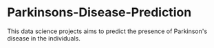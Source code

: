 # Parkinsons-Disease-Prediction
This data science projects aims to predict the presence of Parkinson's disease in the individuals.
